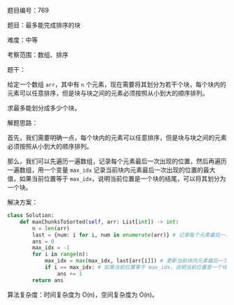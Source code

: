 题目编号：769

题目：最多能完成排序的块

难度：中等

考察范围：数组、排序

题干：

给定一个数组 `arr`，其中有 `n` 个元素，现在需要将其划分为若干个块，每个块内的元素可以任意排序，但是块与块之间的元素必须按照从小到大的顺序排列。

求最多能划分成多少个块。

解题思路：

首先，我们需要明确一点，每个块内的元素可以任意排序，但是块与块之间的元素必须按照从小到大的顺序排列。

那么，我们可以先遍历一遍数组，记录每个元素最后一次出现的位置，然后再遍历一遍数组，用一个变量 `max_idx` 记录当前块内元素最后一次出现的位置的最大值，如果当前位置等于 `max_idx`，说明当前位置是一个块的结尾，可以将其划分为一个块。

解决方案：

```python
class Solution:
    def maxChunksToSorted(self, arr: List[int]) -> int:
        n = len(arr)
        last = {num: i for i, num in enumerate(arr)} # 记录每个元素最后一次出现的位置
        ans = 0
        max_idx = -1
        for i in range(n):
            max_idx = max(max_idx, last[arr[i]]) # 更新当前块内元素最后一次出现的位置的最大值
            if i == max_idx: # 如果当前位置等于 max_idx，说明当前位置是一个块的结尾
                ans += 1
        return ans
```

算法复杂度：时间复杂度为 O(n)，空间复杂度为 O(n)。